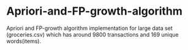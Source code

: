 # Apriori-and-FP-growth-algorithm
Apriori and FP-growth algorithm implementation  for large data set (groceries.csv) which has around 9800 transactions and 169 unique words(items).
